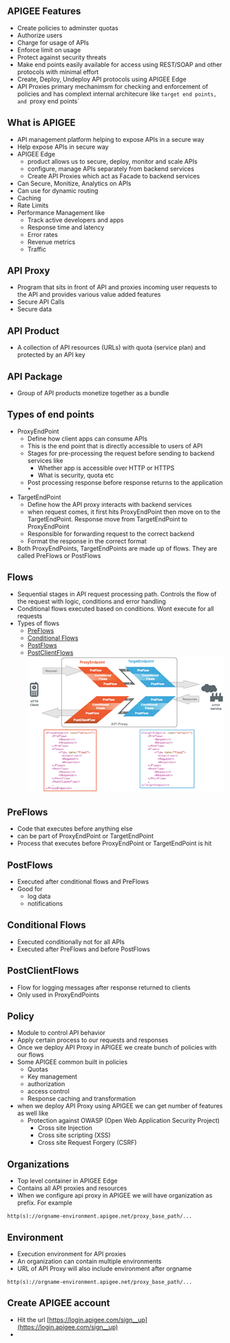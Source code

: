 ## APIGEE Features
* Create policies to adminster quotas
* Authorize users
* Charge for usage of APIs
* Enforce limit on usage
* Protect against security threats
* Make end points easily available for access using REST/SOAP and other protocols with minimal effort
* Create, Deploy, Undeploy API protocols using APIGEE Edge
* API Proxies primary mechanimsm for checking and enforcement of policies and has complext internal architecure like `target end points, and `proxy end points`

## What is APIGEE
* API management platform helping to expose APIs in a secure way
* Help expose APIs in secure way
* APIGEE Edge
	* product allows us to secure, deploy, monitor and scale APIs
	* configure, manage APIs separately from backend services
	* Create API Proxies which act as Facade to backend services
* Can Secure, Monitize, Analytics on APIs
* Can use for dynamic routing
* Caching
* Rate Limits
* Performance Management like
	* Track active developers and apps
	* Response time and latency
	* Error rates
	* Revenue metrics
	* Traffic

## 	API Proxy
* Program that sits in front of API and proxies incoming user requests to the API and provides various value added features
* Secure API Calls
* Secure data

## API Product
* A collection of API resources (URLs) with quota (service plan) and protected by an API key

## API Package
* Group of API products monetize together as a bundle

## Types of end points
* ProxyEndPoint
	* Define how client apps can consume APIs
	* This is the end point that is directly accessible to users of API
	* Stages for pre-processing the request before sending to backend services like
		* Whether app is accessible over HTTP or HTTPS
		* What is security, quota etc
	* Post processing response before response returns to the application
		* 
* TargetEndPoint
	* Define how the API proxy interacts with backend services
	* when request comes, it first hits ProxyEndPoint then move on to the TargetEndPoint. Response move from TargetEndPoint to ProxyEndPoint
	* Responsible for forwarding request to the correct backend
	* Format the response in the correct format
* Both ProxyEndPoints, TargetEndPoints are made up of flows. They are called PreFlows or PostFlows

## Flows
* Sequential stages in API request processing path. Controls the flow of the request with logic, conditions and error handling
* Conditional flows executed based on conditions. Wont execute for all requests
* Types of flows
	* [PreFlows](#PreFlows)
	* [Conditional Flows](#Conditional-Flows)
	* [PostFlows](#PostFlows)
	* [PostClientFlows](#PostClientFlows)
![picture](images/ProxyEndPoints-TargetEndPoints.png)

## PreFlows
* Code that executes before anything else
* can be part of ProxyEndPoint or TargetEndPoint
* Process that executes before ProxyEndPoint or TargetEndPoint is hit

## PostFlows
* Executed after conditional flows and PreFlows
* Good for
	* log data
	* notifications

## Conditional Flows
* Executed conditionally not for all APIs
* Executed after PreFlows and before PostFlows

## PostClientFlows
* Flow for logging messages after response returned to clients
* Only used in ProxyEndPoints

## Policy
* Module to control API behavior
* Apply certain process to our requests and responses
* Once we deploy API Proxy in APIGEE we create bunch of policies with our flows
* Some APIGEE common built in policies
	* Quotas
	* Key management
	* authorization
	* access control
	* Response caching and transformation
* when we deploy API Proxy using APIGEE we can get number of features as well like
	* Protection against OWASP (Open Web Application Security Project)
		* Cross site Injection
		* Cross site scripting (XSS)
		* Cross site Request Forgery (CSRF)
		
## Organizations
* Top level container in APIGEE Edge
* Contains all API proxies and resources
* When we configure api proxy in APIGEE we will have organization as prefix. For example
```
http(s)://orgname-environment.apigee.net/proxy_base_path/...
```

## Environment
* Execution environment for API proxies
* An organization can contain multiple environments
* URL of API Proxy will also include environment after orgname
```
http(s)://orgname-environment.apigee.net/proxy_base_path/...
```

## Create APIGEE account
* Hit the url [https://login.apigee.com/sign__up](https://login.apigee.com/sign__up)
* 